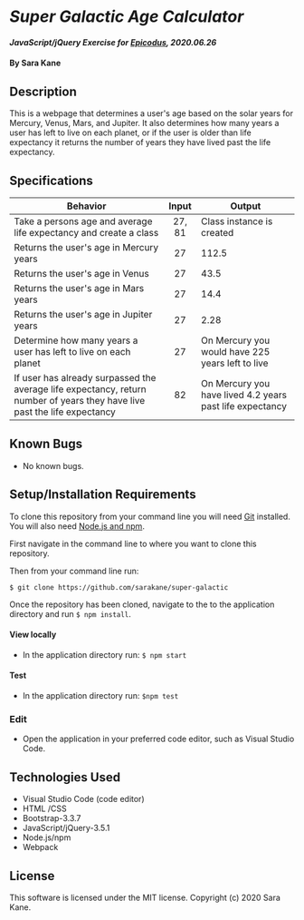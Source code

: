 # _Super Galactic Age Calculator_

#### _JavaScript/jQuery Exercise for [Epicodus](https://www.epicodus.com/), 2020.06.26_

#### By **Sara Kane**

## Description

This is a webpage that determines a user's age based on the solar years for Mercury, Venus, Mars, and Jupiter. It also determines how many years a user has left to live on each planet, or if the user is older than life expectancy it returns the number of years they have lived past the life expectancy.

## Specifications

| Behavior                                                                                                                  |  Input | Output                                                   |
|---------------------------------------------------------------------------------------------------------------------------|:------:|----------------------------------------------------------|
| Take a persons age and average life expectancy and create a class                                                         | 27, 81 | Class instance is created                                |
| Returns the user's age in Mercury years                                                                                   |   27   | 112.5                                                    |
| Returns the user's age in Venus                                                                                           |   27   | 43.5                                                     |
| Returns the user's age in Mars years                                                                                      |   27   | 14.4                                                     |
| Returns the user's age in Jupiter years                                                                                   |   27   | 2.28                                                     |
| Determine how many years a user has left to live on each planet                                                           |   27   | On Mercury you would have 225 years left to live         |
| If user has already surpassed the average life expectancy, return number of years they have live past the life expectancy |   82   | On Mercury you have lived 4.2 years past life expectancy |

## Known Bugs
* No known bugs.   

## Setup/Installation Requirements

To clone this repository from your command line you will need [Git](https://git-scm.com/) installed. You will also need [Node.js and npm](https://nodejs.org/en/download/).

First navigate in the command line to where you want to clone this repository. 

Then from your command line run:

`$ git clone https://github.com/sarakane/super-galactic`

Once the repository has been cloned, navigate to the to the application directory and run `$ npm install`.

#### View locally
* In the application directory run: `$ npm start`

#### Test
* In the application directory run: `$npm test`

### Edit
* Open the application in your preferred code editor, such as Visual Studio Code.

## Technologies Used
* Visual Studio Code (code editor)
* HTML /CSS
* Bootstrap-3.3.7
* JavaScript/jQuery-3.5.1
* Node.js/npm
* Webpack

## License
This software is licensed under the MIT license. Copyright (c) 2020 Sara Kane.